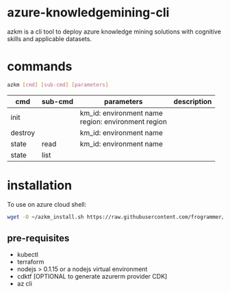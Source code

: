 # azure-knowledgemining-cli
azkm is a cli tool to deploy azure knowledge mining solutions with cognitive skills and applicable datasets.

 # commands
```bash
azkm [cmd] [sub-cmd] [parameters]

```
|cmd|sub-cmd|parameters|description|
|---|---|---|---|
|init||km_id: environment name</br>region: environment region||
|destroy||km_id: environment name||
|state|read|km_id: environment name||
|state|list|||

# installation
To use on azure cloud shell:
```bash
wget -O ~/azkm_install.sh https://raw.githubusercontent.com/frogrammer/azure-knowledgemining-cli/main/cloudshell-install.sh && bash ~/azkm_install.sh && source ~/start_azkm.sh
```
## pre-requisites
 - kubectl 
 - terraform
 - nodejs > 0.1.15 or a nodejs virtual environment
 - cdktf [OPTIONAL to generate azurerm provider CDK]
 - az cli